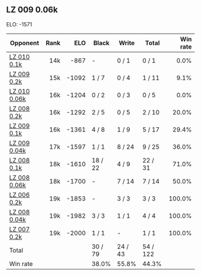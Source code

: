 ## LZ 009 0.06k ##

ELO: -1571

Opponent | Rank | ELO | Black | Write | Total | Win rate
---------|-----:|----:|-------|-------|-------|-------:
[LZ 010 0.1k](LZ%20010%200.1k.md) | 14k | -867 | - | 0 / 1 | 0 / 1 | 0.0%
[LZ 009 0.2k](LZ%20009%200.2k.md) | 15k | -1092 | 1 / 7 | 0 / 4 | 1 / 11 | 9.1%
[LZ 010 0.06k](LZ%20010%200.06k.md) | 16k | -1204 | 0 / 2 | 0 / 3 | 0 / 5 | 0.0%
[LZ 008 0.2k](LZ%20008%200.2k.md) | 16k | -1292 | 2 / 5 | 0 / 5 | 2 / 10 | 20.0%
[LZ 009 0.1k](LZ%20009%200.1k.md) | 16k | -1361 | 4 / 8 | 1 / 9 | 5 / 17 | 29.4%
[LZ 009 0.04k](LZ%20009%200.04k.md) | 17k | -1597 | 1 / 1 | 8 / 24 | 9 / 25 | 36.0%
[LZ 008 0.1k](LZ%20008%200.1k.md) | 18k | -1610 | 18 / 22 | 4 / 9 | 22 / 31 | 71.0%
[LZ 008 0.06k](LZ%20008%200.06k.md) | 18k | -1700 | - | 7 / 14 | 7 / 14 | 50.0%
[LZ 006 0.2k](LZ%20006%200.2k.md) | 19k | -1853 | - | 3 / 3 | 3 / 3 | 100.0%
[LZ 008 0.04k](LZ%20008%200.04k.md) | 19k | -1982 | 3 / 3 | 1 / 1 | 4 / 4 | 100.0%
[LZ 007 0.2k](LZ%20007%200.2k.md) | 19k | -2000 | 1 / 1 | - | 1 / 1 | 100.0%
Total | | | 30 / 79 | 24 / 43 | 54 / 122 | 
Win rate| | | 38.0% | 55.8% | 44.3% | 
